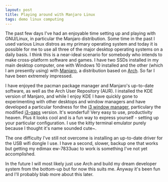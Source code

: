 ```yaml
---
layout: post
title: Playing around with Manjaro Linux
tags: demo linux computing 
---
```


The past few days I've had an enjoyable time setting up and playing with GNU/Linux, in particular the Manjaro distribution. Some time in the past I used various Linux distros as my primary operating system and today it is possible for me to use all three of the major desktop operating systems on a daily basis. I think this is a near-ideal scenario for somebody who intends to make cross-platform software and games. I have two SSDs installed in my main desktop computer, one with Windows 10 installed and the other (which I am presently using) with [Manjaro](https://manjaro.org/), a distribution based on [Arch](https://www.archlinux.org/). So far I have been extremely impressed. 

I have enjoyed the pacman package manager and Manjaro's up-to-date software, as well as the Arch User Repository (AUR). I installed the KDE version of Manjaro, and while I enjoy KDE I have quickly gone to experimenting with other desktops and window managers and have developed a particular fondness for the [i3 window manager](https://i3wm.org/), particulary the modified [i3-gaps](https://github.com/Airblader/i3) version. It's wonderful! Very easy to use, productivity heaven. Plus it looks cool and is a fun way to express yourself - setting up your particular configuration. I use the kitty terminal emulator purely because I thought it's name sounded cute~. 

The one difficulty I've still not overcome is installing an up-to-date driver for the USB wifi dongle I use. I have a second, slower, backup one that works but getting my edimax ew-7833uac to work is something I've not yet accomplished. 

In the future I will most likely just use Arch and build my dream developer system from the bottom-up but for now this suits me. Anyway it's been fun and I'll probably blab more about this later. 